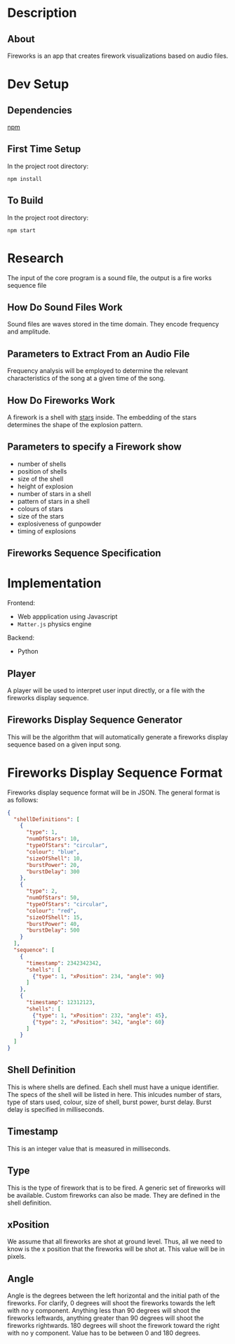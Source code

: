 # Description

## About 

Fireworks is an app that creates firework visualizations based on audio files.

# Dev Setup

## Dependencies

[npm](http://blog.npmjs.org/post/85484771375/how-to-install-npm)

## First Time Setup

In the project root directory:

`npm install`

## To Build

In the project root directory:

`npm start`

# Research

The input of the core program is a sound file, the output is a fire works sequence file 

## How Do Sound Files Work

Sound files are waves stored in the time domain. They encode frequency and amplitude.

## Parameters to Extract From an Audio File

Frequency analysis will be employed to determine the relevant characteristics of the song at a given time of the song.


## How Do Fireworks Work

A firework is a shell with [stars](https://en.wikipedia.org/wiki/Pyrotechnic_star) inside.
The embedding of the stars determines the shape of the explosion pattern.

## Parameters to specify a Firework show

* number of shells
* position of shells
* size of the shell
* height of explosion
* number of stars in a shell
* pattern of stars in a shell
* colours of stars
* size of the stars 
* explosiveness of gunpowder
* timing of explosions

## Fireworks Sequence Specification

# Implementation

Frontend:

* Web appplication using Javascript
* `Matter.js` physics engine

Backend:

* Python

## Player

A player will be used to interpret user input directly, or a file with the fireworks display sequence.

## Fireworks Display Sequence Generator

This will be the algorithm that will automatically generate a fireworks display sequence based on a given input song.

# Fireworks Display Sequence Format

Fireworks display sequence format will be in JSON. The general format is as follows:

```JSON
{
  "shellDefinitions": [
    {
      "type": 1, 
      "numOfStars": 10,
      "typeOfStars": "circular",
      "colour": "blue",
      "sizeOfShell": 10,
      "burstPower": 20,
      "burstDelay": 300
    },
    {
      "type": 2,
      "numOfStars": 50,
      "typeOfStars": "circular",
      "colour": "red",
      "sizeOfShell": 15,
      "burstPower": 40,
      "burstDelay": 500
    }
  ],
  "sequence": [
    {
      "timestamp": 2342342342, 
      "shells": [
        {"type": 1, "xPosition": 234, "angle": 90}
      ]
    },
    {
      "timestamp": 12312123,
      "shells": [
        {"type": 1, "xPosition": 232, "angle": 45},
        {"type": 2, "xPosition": 342, "angle": 60}
      ]
    }
  ]
}
```

## Shell Definition

This is where shells are defined. Each shell must have a unique identifier. The specs of the shell will be listed in here. This inlcudes number of stars, type of stars used, colour, size of shell, burst power, burst delay. Burst delay is specified in milliseconds.

## Timestamp

This is an integer value that is measured in milliseconds.

## Type

This is the type of firework that is to be fired. A generic set of fireworks will be available. Custom fireworks can also be made. They are defined in the shell definition.

## xPosition

We assume that all fireworks are shot at ground level. Thus, all we need to know is the x position that the fireworks will be shot at. This value will be in pixels.

## Angle

Angle is the degrees between the left horizontal and the initial path of the fireworks. For clarify, 0 degrees will shoot the fireworks towards the left with no y component. Anything less than 90 degrees will shoot the fireworks leftwards, anything greater than 90 degrees will shoot the fireworks rightwards. 180 degrees will shoot the firework toward the right with no y component. Value has to be between 0 and 180 degrees.
